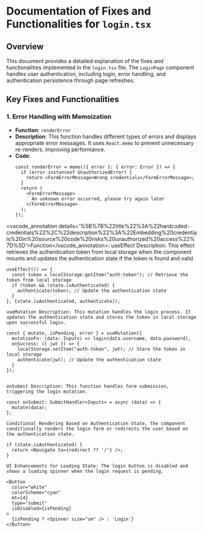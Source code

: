 # Documentation of Fixes and Functionalities for `login.tsx`

## Overview
This document provides a detailed explanation of the fixes and functionalities implemented in the `login.tsx` file. The `LoginPage` component handles user authentication, including login, error handling, and authentication persistence through page refreshes.

## Key Fixes and Functionalities

### 1. Error Handling with Memoization
- **Function**: `renderError`
- **Description**: This function handles different types of errors and displays appropriate error messages. It uses `React.memo` to prevent unnecessary re-renders, improving performance.
- **Code**:
  ```tsx
  const renderError = memo(({ error }: { error: Error }) => {
    if (error instanceof UnauthorizedError) {
      return <FormErrorMessage>Wrong credentials</FormErrorMessage>;
    }
    return (
      <FormErrorMessage>
        An unknown error occurred, please try again later
      </FormErrorMessage>
    );
  });

<vscode_annotation details='%5B%7B%22title%22%3A%22hardcoded-credentials%22%2C%22description%22%3A%22Embedding%20credentials%20in%20source%20code%20risks%20unauthorized%20access%22%7D%5D'>Function</vscode_annotation>: 
useEffect Description: This effect retrieves the authentication token from local storage when the component mounts and updates the authentication state if the token is found and valid.

```tsx
useEffect(() => {
  const token = localStorage.getItem("auth-token"); // Retrieve the token from local storage
  if (token && !state.isAuthenticated) {
    authenticate(token); // Update the authentication state
  }
}, [state.isAuthenticated, authenticate]);

useMutation Description: This mutation handles the login process. It updates the authentication state and stores the token in local storage upon successful login.
    
const { mutate, isPending, error } = useMutation({
  mutationFn: (data: Inputs) => login(data.username, data.password),
  onSuccess: ({ jwt }) => {
    localStorage.setItem("auth-token", jwt); // Store the token in local storage
    authenticate(jwt); // Update the authentication state
  }
});


onSubmit Description: This function handles form submission, triggering the login mutation.

const onSubmit: SubmitHandler<Inputs> = async (data) => {
  mutate(data);
};

Conditional Rendering Based on Authentication State, the component conditionally renders the login form or redirects the user based on the authentication state.

if (state.isAuthenticated) {
  return <Navigate to={redirect ?? '/'} />;
}

UI Enhancements for Loading State: The login button is disabled and shows a loading spinner when the login request is pending.

<Button
  color="white"
  colorScheme="cyan"
  mt={4}
  type="submit"
  isDisabled={isPending}
>
  {isPending ? <Spinner size="sm" /> : 'Login'}
</Button>